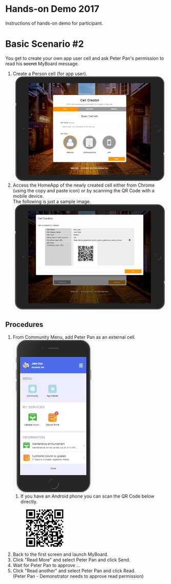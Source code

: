 # Hands-on Demo 2017  
Instructions of hands-on demo for participant.  

# Basic Scenario #2  
You get to create your own app user cell and ask Peter Pan's permission to read his ~~secret~~ MyBoard message.  

1. Create a Person cell (for app user).  
[![Cell Creator](doc/cell_creator_wizard.png)](https://demo.personium.io/app-uc-cell-creator-wizard/__/index.html)  
1. Access the HomeApp of the newly created cell either from Chrome (using the copy and paste icon) or by scanning the QR Code with a mobile device.  
The following is just a sample image.  
![](doc/home_app_access.png)  

## Procedures  
1. From Community Menu, add Peter Pan as an external cell.  
![](doc/homeapp_community.png)  
    1. If you have an Android phone you can scan the QR Code below directly.  
    ![Peter Pan's cell URL QR Code](doc/peter_pan_cell_url_qrcode.png)  
1. Back to the first screen and launch MyBoard.  
1. Click "Read More" and select Peter Pan and click Send.  
1. Wait for Peter Pan to approve ...  
1. Click "Read another" and select Peter Pan and click Read.  
(Peter Pan - Demonstrator needs to approve read permission)

